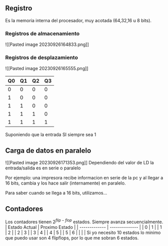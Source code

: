 ## Registro
Es la memoria interna del procesador, muy acotada (64,32,16 u 8 bits).
### Registros de almacenamiento
![[Pasted image 20230926164833.png]]

### Registros de desplazamiento
![[Pasted image 20230926165555.png]]

| Q0  | Q1  | Q2  | Q3  |
| --- | --- | --- | --- |
| 0   | 0   | 0   | 0   |
| 1   | 0   | 0   | 0   |
| 1   | 1   | 0   | 0   |
| 1   | 1   | 1   | 0   |
|  1   |   1  |  1   | 1    |

Suponiendo que la entrada SI siempre sea 1

## Carga de datos en paralelo
![[Pasted image 20230926171353.png]]
Dependiendo del valor de LD la entrada/salida es en serie o paralelo

Por ejemplo: una impresora recibe informacion en serie de la pc y al llegar a 16 bits, cambia y los hace salir (internamente) en paralelo.

Para saber cuando se llega a 16 bits, utilizamos...

## Contadores
Los contadores tienen $2^{flip-flop}$ estados. Siempre avanza secuencialmente.
| Estado Actual | Proximo Estado |
| ------------- | -------------- |
| 0             | 1              |
| 1             | 2              |
| 2             | 3              |
| 3             | 4              |
| 4             | 5              |
| 5             | 6              |
|               |                |
Si yo necesito 10 estados lo minimo que puedo usar son 4 flipflops, por lo que me sobran 6 estados.